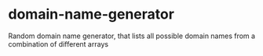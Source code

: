 # domain-name-generator
Random domain name generator, that lists all possible domain names from a combination of different arrays
